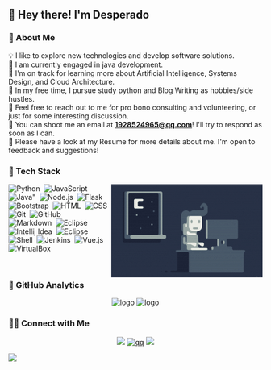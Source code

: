 ## :wave: Hey there! I'm Desperado

### :bow: About Me 
:bulb:    I like to explore new technologies and develop software solutions.  
:muscle:  I am currently engaged in java development.  
:cactus:  I'm on track for learning more about Artificial Intelligence, Systems Design, and Cloud Architecture.  
:pencil:  In my free time, I pursue study python and Blog Writing as hobbies/side hustles.  
:speech_balloon: Feel free to reach out to me for pro bono consulting and volunteering, or just for some interesting discussion.   
:e-mail: You can shoot me an email at **1928524965@qq.com**! I'll try to respond as soon as I can.  
:page_facing_up: Please have a look at my Resume for more details about me. I'm open to feedback and suggestions!


### :wave: Tech Stack

<a target="_blank" rel="noopener noreferrer" href="https://raw.githubusercontent.com/AVS1508/AVS1508/master/assets/Night-Coding.gif"><img alt="Night Coding" src="https://raw.githubusercontent.com/AVS1508/AVS1508/master/assets/Night-Coding.gif" align="right" style="max-width:100%;"></a>

<p>
<img alt="Python" src="https://img.shields.io/badge/-Python-05122A?style=flat&logo=python" style="max-width:100%;">&nbsp;
<img alt="JavaScript" src="https://img.shields.io/badge/-JavaScript-05122A?style=flat&logo=javascript" style="max-width:100%;">&nbsp;
<img alt="Java" src="https://img.shields.io/badge/-Java-05122A?style=flat&amp;logo=Java&logoColor=FFA518" style="max-width:100%;">"&nbsp;
<img alt="Node.js" src="https://img.shields.io/badge/-Node.js-05122A?style=flat&logo=node.js" style="max-width:100%;">&nbsp;
<img alt="Flask" src="https://img.shields.io/badge/-Flask-05122A?style=flat&logo=flask" style="max-width:100%;"></br>
<img alt="Bootstrap" src="https://img.shields.io/badge/-Bootstrap-05122A?style=flat&amp;logo=bootstrap&logoColor=563D7C" style="max-width:100%;">&nbsp;
<img alt="HTML" src="https://img.shields.io/badge/-HTML-05122A?style=flat&logo=HTML5" style="max-width:100%;">&nbsp;
<img alt="CSS" src="https://img.shields.io/badge/-CSS-05122A?style=flat&amp;logo=CSS3&logoColor=1572B6" style="max-width:100%;">&nbsp;
<img alt="Git" src="https://img.shields.io/badge/-Git-05122A?style=flat&logo=git" style="max-width:100%;">&nbsp;
<img alt="GitHub" src="https://img.shields.io/badge/-GitHub-05122A?style=flat&logo=github" style="max-width:100%;"><br>
<img alt="Markdown" src="https://img.shields.io/badge/-Markdown-05122A?style=flat&logo=markdown" style="max-width:100%;">&nbsp;
<img alt="Eclipse" src="https://img.shields.io/badge/-Eclipse-05122A?style=flat&logo=eclipse-ide&amp;logoColor=2C2255" style="max-width:100%;">&nbsp;
<img  alt="Intellij Idea" src="https://img.shields.io/badge/-IntellijIdea-05122A?style=flat&logo=intellij-idea" style="max-width:100%;">&nbsp;
<img src="https://img.shields.io/badge/-PyCharm-05122A?style=flat&logo=pycharm" alt="Eclipse" style="max-width:100%;"><br>
<img src="https://img.shields.io/badge/-Shell-05122A?style=flat&logo=shell" alt="Shell" style="max-width:100%;">&nbsp;
<img src="https://img.shields.io/badge/-Jenkins-05122A?style=flat&logo=jenkins" alt="Jenkins"  style="max-width:100%;">&nbsp;
<img src="https://img.shields.io/badge/-Vue.js-05122A?style=flat&logo=vue.js" alt="Vue.js" style="max-width:100%;">&nbsp;
<img src="https://img.shields.io/badge/-VirtualBox-05122A?style=flat&logo=virtualbox" alt="VirtualBox" style="max-width:100%;">&nbsp;
</p>
<br>

### :book: GitHub Analytics
<p align="center">
  <img src="https://github-readme-stats.vercel.app/api?username=desperado2&show_icons=truee&bg_color=DEG,e96443,904e95" alt="logo" height="180"  style="max-width:100%" />  
  <img src="https://github-readme-stats.vercel.app/api/top-langs/?username=desperado2&layout=compact&bg_color=DEG,e96443,904e95" alt="logo" height="180" style="max-width:100%"/> </p>
 
### 🤝🏻  Connect with Me

<p align="center">
<a href="https://www.jianshu.com/u/5ea1795d1adf" rel="nofollow"><img src="https://img.shields.io/badge/-jianshu.com-3423A6?style=flat&logo=Google-Chrome&logoColor=white" style="max-width:100%;"></a>
<a target="_blank" href="http://wpa.qq.com/msgrd?v=3&uin=1928524965&site=qq&menu=yes"><img border="0" src="http://wpa.qq.com/pa?p=2:1928524965:41" alt="qq" title="qq"/></a>
<a href="mailto:1928524965@qq.com"><img src="https://img.shields.io/badge/-mail@qq.com-D14836?style=flat&logo=Gmail&logoColor=white" style="max-width:100%;"></a>
  
<a href="https://instagram.com/adityavs_" rel="nofollow"><img src="https://img.shields.io/badge/-WeChat__-E4405F?style=flat&logo=wechat&logoColor=white" style="max-width:100%;"></a>

</p>

